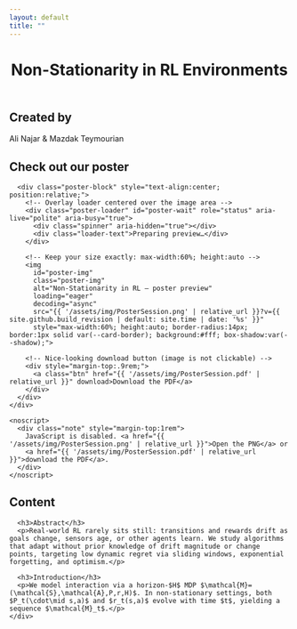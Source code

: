 ```yaml
---
layout: default
title: ""
---
```


<link rel="stylesheet"
      href="{{ '/assets/css/style.css' | relative_url }}?v={{ site.github.build_revision | default: site.time | date: '%s' }}">
<script src="{{ '/assets/js/reveal.js' | relative_url }}" defer></script>
<script src="{{ '/assets/js/nn-bg.js' | relative_url }}" defer></script>

<!-- MathJax inline config -->
<script>
  window.MathJax = { tex: { inlineMath: [["$","$"],["\\(","\\)"]] } };
  // Always start at chosen edge (top|bottom via data-start)
  history.scrollRestoration = 'manual';
  document.addEventListener('DOMContentLoaded', () => {
    const start = (document.querySelector('main.snap')?.dataset.start || 'top').toLowerCase();
    requestAnimationFrame(() => {
      window.scrollTo({ top: start === 'bottom' ? document.documentElement.scrollHeight : 0, left: 0, behavior: 'auto' });
    });
  });
</script>
<script src="https://cdn.jsdelivr.net/npm/mathjax@3/es5/tex-mml-chtml.js" defer></script>

<!-- Preload the PNG to reduce the initial white flash -->
<link rel="preload" as="image" href="{{ '/assets/img/PosterSession.png' | relative_url }}?v={{ site.github.build_revision | default: site.time | date: '%s' }}">


<main class="snap" data-start="top">

  <!-- Screen 1: Title (taller hero, neural bg) -->
  <header class="hero reveal snap-section" data-loop>
    <canvas id="nn-hero" class="hero-canvas" aria-hidden="true"></canvas>
    <div class="hero-content">
      <h1 class="title-xl">Non-Stationarity in RL Environments</h1>
    </div>
  </header>

  <!-- Screen 2: Creators -->
  <section id="creators" class="reveal snap-section" data-loop>
    <div class="container">
      <h2 class="section-title">Created by</h2>
      <div class="creators">
        <div class="avatar" style="background-image:url('{{ '/assets/img/ali.jpg' | relative_url }}')" title="Ali Najar"></div>
        <div class="avatar" style="background-image:url('{{ '/assets/img/mazdak.jpg' | relative_url }}')" title="Mazdak Teymourian"></div>
      </div>
      <p class="creator-names">Ali Najar &amp; Mazdak Teymourian</p>
    </div>
  </section>

  <!-- Screen 3: Poster (PNG preview with circular loader; image NOT clickable) -->
  <section id="poster" class="reveal snap-section">
    <div class="container">
      <h2 class="section-title">Check out our poster</h2>

      <div class="poster-block" style="text-align:center; position:relative;">
        <!-- Overlay loader centered over the image area -->
        <div class="poster-loader" id="poster-wait" role="status" aria-live="polite" aria-busy="true">
          <div class="spinner" aria-hidden="true"></div>
          <div class="loader-text">Preparing preview…</div>
        </div>

        <!-- Keep your size exactly: max-width:60%; height:auto -->
        <img
          id="poster-img"
          class="poster-img"
          alt="Non-Stationarity in RL — poster preview"
          loading="eager"
          decoding="async"
          src="{{ '/assets/img/PosterSession.png' | relative_url }}?v={{ site.github.build_revision | default: site.time | date: '%s' }}"
          style="max-width:60%; height:auto; border-radius:14px; border:1px solid var(--card-border); background:#fff; box-shadow:var(--shadow);">

        <!-- Nice-looking download button (image is not clickable) -->
        <div style="margin-top:.9rem;">
          <a class="btn" href="{{ '/assets/img/PosterSession.pdf' | relative_url }}" download>Download the PDF</a>
        </div>
      </div>
    </div>

    <noscript>
      <div class="note" style="margin-top:1rem">
        JavaScript is disabled. <a href="{{ '/assets/img/PosterSession.png' | relative_url }}">Open the PNG</a> or
        <a href="{{ '/assets/img/PosterSession.pdf' | relative_url }}">download the PDF</a>.
      </div>
    </noscript>
  </section>

  <!-- Screen 4: Content -->
  <section id="content" class="snap-section">
    <div class="container prose">
      <h2 class="section-title reveal">Content</h2>

      <h3>Abstract</h3>
      <p>Real-world RL rarely sits still: transitions and rewards drift as goals change, sensors age, or other agents learn. We study algorithms that adapt without prior knowledge of drift magnitude or change points, targeting low dynamic regret via sliding windows, exponential forgetting, and optimism.</p>

      <h3>Introduction</h3>
      <p>We model interaction via a horizon-$H$ MDP $\mathcal{M}=(\mathcal{S},\mathcal{A},P,r,H)$. In non-stationary settings, both $P_t(\cdot\mid s,a)$ and $r_t(s,a)$ evolve with time $t$, yielding a sequence $\mathcal{M}_t$.</p>
    </div>
  </section>

</main>

<!-- Loader → fade-in handler -->
<script>
document.addEventListener('DOMContentLoaded', function(){
  const img  = document.getElementById('poster-img');
  const wait = document.getElementById('poster-wait');
  if (!img || !wait) return;

  function reveal() {
    img.classList.add('is-ready');     // fade image in
    wait.classList.add('is-done');     // fade loader out
    wait.setAttribute('aria-busy','false');
  }

  if (img.complete && img.naturalWidth > 0) {
    reveal();
  } else {
    img.addEventListener('load', reveal, { once: true });
    img.addEventListener('error', function(){
      wait.innerHTML = '<span style="opacity:.85">Could not load image. ' +
                       '<a href="{{ "/assets/img/PosterSession.pdf" | relative_url }}">Download the PDF</a>.</span>';
    }, { once: true });
  }
});
</script>
